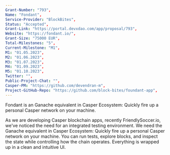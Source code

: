 ```yaml
---
Grant-Number: "793",
Name: "Fondant",
Service-Provider: "BlockBites",
Status: "Accepted",
Grant-Link: "https://portal.devxdao.com/app/proposal/793",
Website: "https://fondant.io/",
Grant-Size: "75000 EUR",
Total-Milestones: "5",
Current-Milestone: "M1",
M1: "01.05.2023",
M2: "01.06.2023",
M3: "01.07.2023",
M4: "01.09.2023",
M5: "01.10.2023",
Twitter: "",
Public-Project-Chat: "",
Casper-PM: "https://github.com/devendran-m",
Project-GitHub-Repo: "https://github.com/block-bites/foundant-app",
---
```

<!--lang:en--> 
Fondant is an Ganache equivalent in Casper Ecosystem: Quickly fire up a personal Casper network on your machine.

As we are developing Casper blockchain apps, recently FriendlySoccer.io, we've noticed the need for an integrated testing environment. We need the Ganache equivalent in Casper Ecosystem: Quickly fire up a personal Casper network on your machine. You can run tests, explore blocks, and inspect the state while controlling how the chain operates. Everything is wrapped up in a clean and intuitive UI.
<!--lang:es--] 
test
<!--lang:de--] 
test
<!--lang:fr--] 
test
<!--lang:pl--] 
test
<!--lang:uk--] 
test
[!--lang:*-->  
